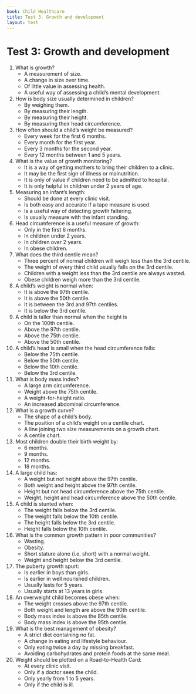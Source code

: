 ```yaml
---
book: Child Healthcare
title: Test 3. Growth and development
layout: test
---
```


# Test 3: Growth and development

1.	What is growth?
	-	A measurement of size.
	+	A change in size over time.
	-	Of little value in assessing health.
	-	A useful way of assessing a child’s mental development.
2.	How is body size usually determined in children?
	+	By weighing them.
	-	By measuring their length.
	-	By measuring their height.
	-	By measuring their head circumference.
3.	How often should a child’s weight be measured?
	-	Every week for the first 6 months.
	+	Every month for the first year.
	-	Every 3 months for the second year.
	-	Every 12 months between 1 and 5 years.
4.	What is the value of growth monitoring?
	-	It is a way of getting mothers to bring their children to a clinic.
	+	It may be the first sign of illness or malnutrition.
	-	It is only of value if children need to be admitted to hospital.
	-	It is only helpful in children under 2 years of age.
5.	Measuring an infant’s length:
	-	Should be done at every clinic visit.
	-	Is both easy and accurate if a tape measure is used.
	+	Is a useful way of detecting growth faltering.
	-	Is usually measure with the infant standing.
6.	Head circumference is a useful measure of growth:
	-	Only in the first 6 months.
	+	In children under 2 years.
	-	In children over 2 years.
	-	In obese children.
7.	What does the third centile mean?
	+	Three percent of normal children will weigh less than the 3rd centile.
	-	The weight of every third child usually falls on the 3rd centile.
	-	Children with a weight less than the 3rd centile are always wasted.
	-	Obese children weigh more than the 3rd centile.
8.	A child’s weight is normal when:
	-	It is above the 97th centile.
	-	It is above the 50th centile.
	+	It is between the 3rd and 97th centiles.
	-	It is below the 3rd centile.
9.	A child is taller than normal when the height is
	-	On the 100th centile.
	+	Above the 97th centile.
	-	Above the 75th centile.
	-	Above the 50th centile.
10.	A child’s head is small when the head circumference falls:
	-	Below the 75th centile.
	-	Below the 50th centile.
	-	Below the 10th centile.
	+	Below the 3rd centile.
11.	What is body mass index?
	-	A large arm circumference.
	-	Weight above the 75th centile.
	+	A weight-for-height ratio.
	-	An increased abdominal circumference.
12.	What is a growth curve?
	-	The shape of a child’s body.
	-	The position of a child’s weight on a centile chart.
	+	A line joining two size measurements on a growth chart.
	-	A centile chart.
13.	Most children double their birth weight by:
	+	6 months.
	-	9 months.
	-	12 months.
	-	18 months.
14.	A large child has:
	-	A weight but not height above the 97th centile.
	+	Both weight and height above the 97th centile.
	-	Height but not head circumference above the 75th centile.
	-	Weight, height and head circumference above the 50th centile.
15.	A child is stunted when:
	-	The weight falls below the 3rd centile.
	-	The weight falls below the 10th centile.
	+	The height falls below the 3rd centile.
	-	Height falls below the 10th centile.
16.	What is the common growth pattern in poor communities?
	-	Wasting.
	-	Obesity.
	-	Short stature alone (i.e. short) with a normal weight.
	+	Weight and height below the 3rd centile.
17.	The puberty growth spurt:
	-	Is earlier in boys than girls.
	+	Is earlier in well nourished children.
	-	Usually lasts for 5 years.
	-	Usually starts at 13 years in girls.
18.	An overweight child becomes obese when:
	-	The weight crosses above the 97th centile.
	-	Both weight and length are above the 90th centile.
	-	Body mass index is above the 85th centile.
	+	Body mass index is above the 95th centile.
19.	What is the best management of obesity?
	-	A strict diet containing no fat.
	+	A change in eating and lifestyle behaviour.
	-	Only eating twice a day by missing breakfast.
	-	Avoiding carbohydrates and protein foods at the same meal.
20.	Weight should be plotted on a Road-to-Health Card:
	+	At every clinic visit.
	-	Only if a doctor sees the child.
	-	Only yearly from 1 to 5 years.
	-	Only if the child is ill.
